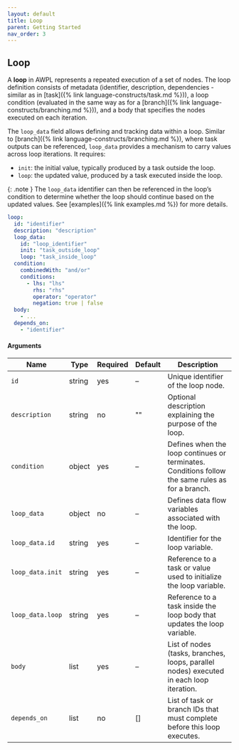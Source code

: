 ```yaml
---
layout: default
title: Loop
parent: Getting Started
nav_order: 3
---
```


## Loop

A **loop** in AWPL represents a repeated execution of a set of nodes. The loop definition consists of metadata (identifier, description, dependencies - similar as in [task]({% link language-constructs/task.md %})), 
a loop condition (evaluated in the same way as for a [branch]({% link language-constructs/branching.md %})), and a body that specifies the nodes executed on each iteration.

The `loop_data` field allows defining and tracking data within a loop. Similar to [branch]({% link language-constructs/branching.md %}), where task outputs can be referenced, `loop_data` provides a mechanism to carry values across loop iterations. It requires:
- `init`: the initial value, typically produced by a task outside the loop.
- `loop`: the updated value, produced by a task executed inside the loop.

{: .note }
The `loop_data` identifier can then be referenced in the loop’s condition to determine whether the loop should continue based on the updated values. See [examples]({% link examples.md %}) for more details.

```yaml
loop:
  id: "identifier"
  description: "description"
  loop_data:
    id: "loop_identifier"
    init: "task_outside_loop"
    loop: "task_inside_loop"
  condition:
    combinedWith: "and/or"
    conditions:
      - lhs: "lhs"
        rhs: "rhs"
        operator: "operator"
        negation: true | false
  body:
    - ...
  depends_on:
    - "identifier"
```

#### Arguments

| Name                | Type   | Required | Default | Description                                                                                      |
|---------------------|--------|----------|---------|--------------------------------------------------------------------------------------------------|
| `id`                | string | yes      | –       | Unique identifier of the loop node.                                                              |
| `description`       | string | no       | ""      | Optional description explaining the purpose of the loop.                                         |
| `condition`         | object | yes      | –       | Defines when the loop continues or terminates. Conditions follow the same rules as for a branch. |
| `loop_data`         | object | no       | –       | Defines data flow variables associated with the loop.                                            |
| `loop_data.id`      | string | yes      | –       | Identifier for the loop variable.                                                                |
| `loop_data.init`    | string | yes      | –       | Reference to a task or value used to initialize the loop variable.                               |
| `loop_data.loop`    | string | yes      | –       | Reference to a task inside the loop body that updates the loop variable.                         |
| `body`              | list   | yes      | –       | List of nodes (tasks, branches, loops, parallel nodes) executed in each loop iteration.          |
| `depends_on`        | list   | no       | []      | List of task or branch IDs that must complete before this loop executes.                         |


